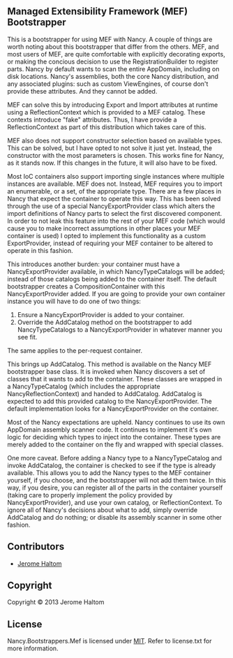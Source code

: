## Managed Extensibility Framework (MEF) Bootstrapper

This is a bootstrapper for using MEF with Nancy.  A couple of things are worth noting about this bootstrapper that differ from the others. MEF, and most users of MEF, are quite comfortable with explicitly decorating exports, or making the concious decision to use the RegistrationBuilder to register parts. Nancy by default wants to scan the entire AppDomain, including on disk locations. Nancy's assemblies, both the core Nancy distribution, and any associated plugins: such as custom ViewEngines, of course don't provide these attributes. And they cannot be added.

MEF can solve this by introducing Export and Import attributes at runtime using a ReflectionContext which is provided to a MEF catalog. These contexts introduce "fake" attributes. Thus, I have provide a ReflectionContext as part of this distribution which takes care of this.

MEF also does not support constructor selection based on available types. This can be solved, but I have opted to not solve it just yet. Instead, the constructor with the most parameters is chosen. This works fine for Nancy, as it stands now. If this changes in the future, it will also have to be fixed.

Most IoC containers also support importing single instances where multiple instances are available. MEF does not. Instead, MEF requires you to import an enumerable, or a set, of the appropriate type. There are a few places in Nancy that expect the container to operate this way. This has been solved through the use of a special NancyExportProvider class which alters the import definitions of Nancy parts to select the first discovered component. In order to not leak this feature into the rest of your MEF code (which would cause you to make incorrect assumptions in other places your MEF container is used) I opted to implement this functionality as a custom ExportProvider, instead of requiring your MEF container to be altered to operate in this fashion.

This introduces another burden: your container must have a NancyExportProvider available, in which NancyTypeCatalogs will be added; instead of those catalogs being added to the container itself. The default bootstrapper creates a CompositionContainer with this NancyExportProvider added. If you are going to provide your own container instance you will have to do one of two things:

1) Ensure a NancyExportProvider is added to your container.
2) Override the AddCatalog method on the bootstrapper to add NancyTypeCatalogs to a NancyExportProvider in whatever manner you see fit.

The same applies to the per-request container.

This brings up AddCatalog. This method is available on the Nancy MEF bootstrapper base class. It is invoked when Nancy discovers a set of classes that it wants to add to the container. These classes are wrapped in a NancyTypeCatalog (which includes the appropriate NancyReflectionContext) and handed to AddCatalog. AddCatalog is expected to add this provided catalog to the NancyExportProvider. The default implementation looks for a NancyExportProvider on the container.

Most of the Nancy expectations are upheld. Nancy continues to use its own AppDomain assembly scanner code. It continues to implement it's own logic for deciding which types to inject into the container. These types are merely added to the container on the fly and wrapped with special classes.

One more caveat. Before adding a Nancy type to a NancyTypeCatalog and invoke AddCatalog, the container is checked to see if the type is already available. This allows you to add the Nancy types to the MEF container yourself, if you choose, and the bootstrapper will not add them twice. In this way, if you desire, you can register all of the parts in the container yourself (taking care to properly implement the policy provided by NancyExportProvider), and use your own catalog, or ReflectionContext. To ignore all of Nancy's decisions about what to add, simply override AddCatalog and do nothing; or disable its assembly scanner in some other fashion.

## Contributors

* [Jerome Haltom](http://github.com/wasabii)

## Copyright

Copyright © 2013 Jerome Haltom

## License

Nancy.Bootstrappers.Mef is licensed under [MIT](http://www.opensource.org/licenses/mit-license.php "Read more about the MIT license form"). Refer to license.txt for more information.
